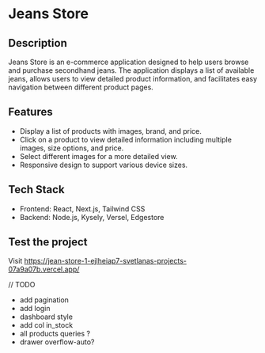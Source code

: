 # Jeans Store

## Description

Jeans Store is an e-commerce application designed to help users browse and purchase secondhand jeans. The application displays a list of available jeans, allows users to view detailed product information, and facilitates easy navigation between different product pages.

## Features

- Display a list of products with images, brand, and price.
- Click on a product to view detailed information including multiple images, size options, and price.
- Select different images for a more detailed view.
- Responsive design to support various device sizes.

## Tech Stack

- Frontend: React, Next.js, Tailwind CSS
- Backend: Node.js, Kysely, Versel, Edgestore


## Test the project

Visit https://jean-store-1-ejlheiap7-svetlanas-projects-07a9a07b.vercel.app/



// TODO

- add pagination
- add login
- dashboard style
- add col in_stock
- all products queries ?
- drawer overflow-auto?
